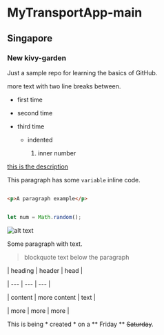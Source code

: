 # MyTransportApp-main

## Singapore

### New kivy-garden

Just a sample repo for learning the basics of GitHub.

more text with two line breaks between.

- first time

- second time

- third time

  - indented

    1. inner number

    

[this is the description](http://www.github.com)

This paragraph has some `variable` inline code.

```html

<p>A paragraph example</p>

```

```javascript

let num = Math.random();

```

![alt text](http://picsum.photos/200/200)

Some paragraph with text.

> blockquote text below the paragraph

| heading | header | head |

| --- | --- | --- |

| content | more content | text |

| more | more | more |

This is being * created * on a ** Friday ** ~~Saturday~~.






